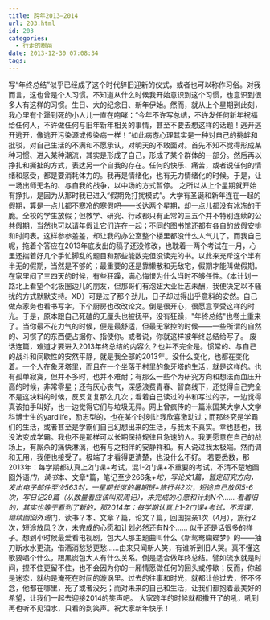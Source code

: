 ```yaml
---
title: 跨年2013–2014
url: 203.html
id: 203
categories:
  - 行走的樹苗
date: 2013-12-30 07:08:34
tags:
---
```


写“年终总结”似乎已经成了这个时代辞旧迎新的仪式，或者也可以称作习俗。对我而言，这也曾是个人习惯。不知道从什么时候我开始意识到这个习惯，也意识到很多人有这样的习惯。生日、大的纪念日、新年伊始。然而，就从上个星期到此刻，我心里有个犟到死的小人儿一直在咆哮：“今年不许写总结，不许发任何新年祝福给任何人，不许做任何与旧年新年相关的事情，甚至不要去想这样的话题！逃开逃开逃开，像逃开污染源或传染病一样！”如此病态心理其实是一种对自己的挑衅和批驳，对自己生活的不满和不愿承认，对明天的不敢面对。首先不知不觉得形成某种习惯、进入某种潮流，其实是形成了自己，形成了某个群体的一部分。然后再以挣扎和撕扯的方式，表达另一个自我的存在。任何的快乐、痛苦，或者说任何的情绪和感受，都是要消耗体力的。我再是情绪化，也有无力情绪化的时候。于是，让一场出师无名的、与自我的战争，以中场的方式暂停。 之所以从上个星期就开始有挣扎，是因为从那时我已进入“假期免打扰模式”。大学有圣诞和新年连在一起的假期，算是一点儿都不寒冷的寒假吧——长达两个星期，却一点儿都没有冰冻的干脆。全校的学生放假；但教学、研究、行政都只有正常的三五个并不特别连续的公共假期，当然也可以请年假让它们连在一起；不同的图书馆还都有各自的放假安排和时间表。这样参参差差，却让我的办公室整个楼里都没什么人气儿了。而我自己呢，拖着个答应在2013年底发出的稿子还没修改，也耽着一两个考试在一月，心里还揣着好几个手忙脚乱的题目和那些能数完但没读完的书。以此来充斥这个半有半无的假期，当然是不够的；最重要的还是靠懒散和无敌宅，假期才能叫做假期。 在家里闷了三四天的时候，有些狂躁，满心悔恨为什么当时不够任性。（本计划一路北上看望个北极圈边儿的朋友，但那哥们有泡妞大业壮志未酬，我便决定以不骚扰的方式默默支持。XD）可是过了那个劲儿，日子却过得出乎意料的安然。自己做点家务也看书写字，下个厨房也改改论文。倒是很开心，很愿意享受这样的时光。于是，原本跟自己死磕的无厘头也被抚平，没有狂躁，"年终总结"也卷土重来了。当你最不花力气的时候，便是最舒适，但最无掌控的时候——一些所谓的自然的、习惯了的东西便占据你、指使你。或者说，你就这样被年终总结给写了。 废话连篇，难道才要进入2013年终总结的内容么？也并不完全是。惯常的、与自己的战斗和间歇性的安然平静，就是我全部的2013年。没什么变化，也都在变化着。一个人在象牙塔里，而且在一个坐落于村里的象牙塔的生活，就是这样的。也有孤单寂寞，但并不多时，也并不难耐；有那么一些个为研究方向和想法而血压升高的时候，非常零星；还有灰心丧气，深感浪费青春、智商线下，还觉得自己完全不是这块料的时候，反反复复那么几次；看着自己读过的书和写过的字，一边觉得真该拍手叫好，也一边觉得它们与垃圾无异。网上曾疯传的一篇米国某大学人文学科博士生的yardlife，励志型的，也在某个时刻让我欣喜激动过；而那终究是学霸们的生活，或者甚至是学霸们自己幻想出来的生活，与我太不真实。幸也悲也，我没法变成学霸。我也不是那样可以长期保持规律且急速的人。我更愿意在自己的战场上，有厮杀的痛快淋漓，也有与之相伴的安静祥和。有人说过我太极端。然而调和无用，我便也接受了。极端了才看得更清楚，也没什么不好。 若要悉数，那2013年：每学期都认真上2门课+考试，混1-2门课+不重要的考试，不清不楚地囫囵外语*门，读书*本、文章*篇，笔记至少266条+*坨，写论文1篇，暂定研究方向，发出电子邮件至少563封，一星期长度的暑期班+旅行共2次，短途自己放风5-6次，写日记29篇（从数量看应该叫双周记），未完成的心愿和计划N个…… 看着旧的，其实也等于看到了新的，那2014年：每学期认真上1-2门课+考试，不混课，继续囫囵外语*门，读书？本、文章？篇，论文？篇，回国探亲1次（4月），旅行2次，短途放风？次，未完成的心愿和计划必然还有N个…… 似乎还是话很多的样子。想到小时候最爱看电视剧，包大人那主题曲叫什么《新鸳鸯蝴蝶梦》的——抽刀断水水更流，借酒消愁愁更愁……由来只闻新人笑，有谁听到旧人哭。真不懂这歌要唱个什么，跟黑炭包大人有什么关系。倒是适合做年终总结。譬如流水就是时间，捏不住更留不住，也不会因为你的一厢情愿做任何的回头或停歇；反而，你越是迷恋，就约是淹死在时间的漩涡里。过去的往事和时光，就都让他过去，怀不怀念，他都在哪里，死了或者没死；而对未来的自己和生活，让我们都抱着最美好的希望，让我们一起去迎接2014的笑声吧。 大家跨年的时候就都撒开了的吼，吼到再也听不见泪水，只看的到笑声。祝大家新年快乐！